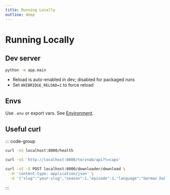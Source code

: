 ```yaml
---
title: Running Locally
outline: deep
---
```


# Running Locally

## Dev server

```bash
python -m app.main
```

- Reload is auto-enabled in dev; disabled for packaged runs
- Set `ANIBRIDGE_RELOAD=1` to force reload

## Envs

Use `.env` or export vars. See [Environment](/api/environment).

## Useful curl

::: code-group
```bash [health]
curl -sS localhost:8000/health
```
```bash [torznab caps]
curl -sS 'http://localhost:8000/torznab/api?t=caps'
```
```bash [enqueue job]
curl -sS -X POST localhost:8000/downloader/download \
  -H 'content-type: application/json' \
  -d '{"slug":"your-slug","season":1,"episode":1,"language":"German Dub"}'
```
:::

